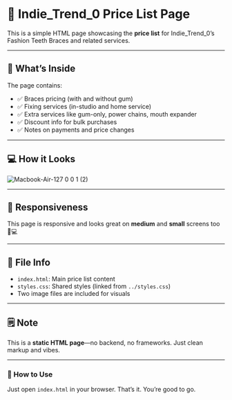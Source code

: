 # 🦷 Indie_Trend_0 Price List Page

This is a simple HTML page showcasing the **price list** for Indie_Trend_0’s Fashion Teeth Braces and related services.

---

## 📄 What’s Inside

The page contains:

- ✅ Braces pricing (with and without gum)
- ✅ Fixing services (in-studio and home service)
- ✅ Extra services like gum-only, power chains, mouth expander
- ✅ Discount info for bulk purchases
- ✅ Notes on payments and price changes

---

## 💻 How it Looks

![Macbook-Air-127 0 0 1 (2)](https://github.com/user-attachments/assets/54881da9-52b3-400b-ad7a-eb0ba16b14cb)


---

## 📱 Responsiveness

This page is responsive and looks great on **medium** and **small** screens too 📱💻

---

## 🧾 File Info

- `index.html`: Main price list content
- `styles.css`: Shared styles (linked from `../styles.css`)
- Two image files are included for visuals

---

## 🗒️ Note

This is a **static HTML page**—no backend, no frameworks. Just clean markup and vibes.

---

### 🚀 How to Use

Just open `index.html` in your browser. That’s it. You’re good to go.

